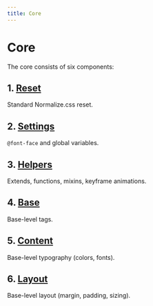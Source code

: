 ```yaml
---
title: Core
---
```


# Core

The core consists of six components:

## 1. [Reset](/core/reset)

Standard Normalize.css reset.

## 2. [Settings](/core/settings/)

`@font-face` and global variables.

## 3. [Helpers](/core/helpers/)

Extends, functions, mixins, keyframe animations.

## 4. [Base](/core/base/)

Base-level tags.

## 5. [Content](/core/content/)

Base-level typography (colors, fonts).

## 6. [Layout](/core/layout/)

Base-level layout (margin, padding, sizing).
